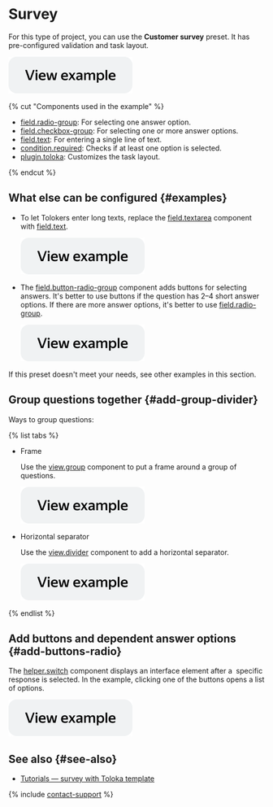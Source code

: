 # Survey

For this type of project, you can use the **Customer survey** preset. It has pre-configured validation and task layout.

[![image](../_images/buttons/view-example.svg)](https://ya.cc/t/ZbXJ-8Hb3ttFey)

{% cut "Components used in the example" %}

- [field.radio-group](../reference/field.radio-group.md): For selecting one answer option.
- [field.checkbox-group](../reference/field.checkbox-group.md): For selecting one or more answer options.
- [field.text](../reference/field.text.md): For entering a single line of text.
- [condition.required](../reference/condition.required.md): Checks if at least one option is selected.
- [plugin.toloka](../reference/plugin.toloka.md): Customizes the task layout.

{% endcut %}

## What else can be configured {#examples}

- To let Tolokers enter long texts, replace the [field.textarea](../reference/field.textarea.md) component with [field.text](../reference/field.text.md).

  [![image](../_images/buttons/view-example.svg)](https://ya.cc/t/UgcP8H3C3ttFfQ)

- The [field.button-radio-group](../reference/field.button-radio-group.md) component adds buttons for selecting answers. It's better to use buttons if the question has 2–4 short answer options. If there are more answer options, it's better to use [field.radio-group](../reference/field.radio-group.md).

  [![image](../_images/buttons/view-example.svg)](https://ya.cc/t/uBROpMd23ttFfo)

If this preset doesn't meet your needs, see other examples in this section.

## Group questions together {#add-group-divider}

Ways to group questions:

{% list tabs %}

- Frame

  Use the [view.group](../reference/view.group.md) component to put a frame around a group of questions.

  [![image](../_images/buttons/view-example.svg)](https://ya.cc/t/T7C0zkFC3ttFgR)

- Horizontal separator

  Use the [view.divider](../reference/view.divider.md) component to add a horizontal separator.

  [![image](../_images/buttons/view-example.svg)](https://ya.cc/t/DH1KPwxf3ttFgy)

{% endlist %}

## Add buttons and dependent answer options {#add-buttons-radio}

The [helper.switch](../reference/helper.switch.md) component displays an interface element after a  specific response is selected. In the example, clicking one of the buttons opens a list of options.

  [![image](../_images/buttons/view-example.svg)](https://ya.cc/t/BsloBpMt3ttFhY)

## See also {#see-also}

- [Tutorials — survey with Toloka template](../../guide/tutorials/questionnaire-toloka.md)

{% include [contact-support](../_includes/contact-support.md) %}